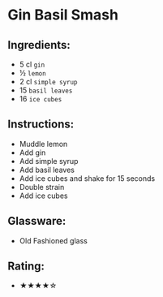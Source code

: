 # Gin Basil Smash

## Ingredients:
- 5 cl `gin`
- ½ `lemon`
- 2 cl `simple syrup`
- 15 `basil leaves`
- 16 `ice cubes`

## Instructions:
- Muddle lemon
- Add gin
- Add simple syrup
- Add basil leaves
- Add ice cubes and shake for 15 seconds
- Double strain
- Add ice cubes

## Glassware:
- Old Fashioned glass

## Rating:
- ★★★★☆
